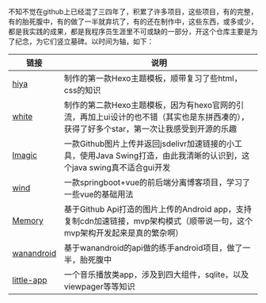 不知不觉在github上已经混了三四年了，积累了许多项目，这些项目，有的完整，有的胎死腹中，有的做了一半就弃坑了，有的还在制作中，这些东西，或多或少，都是我实践的成果，都是我程序员生涯里不可或缺的一部分，开这个仓库主要是为了纪念，为它们竖立墓碑。以时间为轴，如下：

| 链接                                                       | 说明                                                         |
| ---------------------------------------------------------- | ------------------------------------------------------------ |
| [hiya](https://github.com/FuShaoLei/hexo-theme-hiya)       | 制作的第一款Hexo主题模板，顺带复习了些html，css的知识        |
| [white](https://github.com/FuShaoLei/hexo-theme-white)     | 制作的第二款Hexo主题模板，因为有hexo官网的引流，再加上ui设计的也不错（其实也是东拼西凑的），获得了好多个star，第一次让我感受到开源的乐趣 |
| [Imagic](https://github.com/FuShaoLei/Imagic)              | 一款Github图片上传并返回jsdelivr加速链接的小工具，使用Java Swing打造，由此我清晰的认识到，这个java swing真不适合gui开发 |
| [wind](https://github.com/FuShaoLei/wind)                  | 一款springboot+vue的前后端分离博客项目，学习了一些vue的基础用法 |
| [Memory](https://github.com/FuShaoLei/Memory)              | 基于Github Api打造的图片上传的Android app，支持复制cdn加速链接，mvp架构模式（顺带说一句，这个mvp架构开发起来是真的繁杂啊） |
| [wanandroid](https://github.com/FuShaoLei/java-wanandroid) | 基于wanandroid的api做的练手android项目，做了一半，胎死腹中   |
| [little-app](https://github.com/FuShaoLei/little-app)      | 一个音乐播放类app，涉及到四大组件，sqlite，以及viewpager等等知识 |

